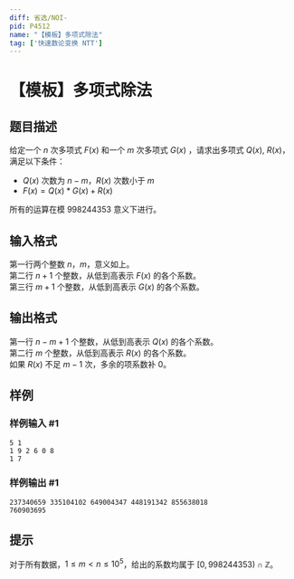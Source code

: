```yaml
---
diff: 省选/NOI-
pid: P4512
name: "【模板】多项式除法"
tag: ['快速数论变换 NTT']
---
```

# 【模板】多项式除法
## 题目描述

给定一个 $n$ 次多项式 $F(x)$ 和一个 $m$ 次多项式  $G(x)$ ，请求出多项式 $Q(x)$, $R(x)$，满足以下条件：

 - $Q(x)$ 次数为 $n-m$，$R(x)$ 次数小于 $m$
 - $F(x) = Q(x) * G(x) + R(x)$

所有的运算在模 $998244353$ 意义下进行。
## 输入格式

第一行两个整数 $n$，$m$，意义如上。  
第二行 $n+1$ 个整数，从低到高表示 $F(x)$ 的各个系数。  
第三行 $m+1$ 个整数，从低到高表示 $G(x)$ 的各个系数。
## 输出格式

第一行 $n-m+1$ 个整数，从低到高表示 $Q(x)$ 的各个系数。    
第二行 $m$ 个整数，从低到高表示 $R(x)$ 的各个系数。    
如果 $R(x)$ 不足 $m-1$ 次，多余的项系数补 $0$。
## 样例

### 样例输入 #1
```
5 1
1 9 2 6 0 8
1 7
```
### 样例输出 #1
```
237340659 335104102 649004347 448191342 855638018
760903695
```
## 提示

对于所有数据，$1 \le m < n \le 10^5$，给出的系数均属于 $[0, 998244353) \cap \mathbb{Z}$。
